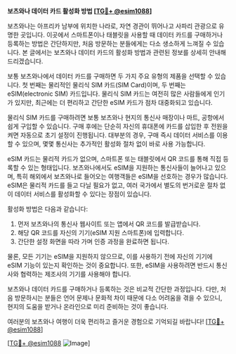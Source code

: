 **보츠와나 데이터 카드 활성화 방법 [[TG💪+ @esim1088](https://t.me/s/esim1088)]**

보츠와나는 아프리카 남부에 위치한 나라로, 자연 경관이 뛰어나고 사파리 관광으로 유명한 곳입니다. 이곳에서 스마트폰이나 태블릿을 사용할 때 데이터 카드를 구매하거나 등록하는 방법은 간단하지만, 처음 방문하는 분들에게는 다소 생소하게 느껴질 수 있습니다. 본 글에서는 보츠와나 데이터 카드의 활성화 방법과 관련된 정보를 상세히 안내해드리겠습니다.

보통 보츠와나에서 데이터 카드를 구매하면 두 가지 주요 유형의 제품을 선택할 수 있습니다. 첫 번째는 물리적인 물리식 SIM 카드(SIM Card)이며, 두 번째는 eSIM(electronic SIM) 카드입니다. 물리식 SIM 카드는 여전히 많은 사람들에게 인기가 있지만, 최근에는 더 편리하고 간단한 eSIM 카드가 점차 대중화되고 있습니다.

물리식 SIM 카드를 구매하려면 보통 보츠와나 현지의 통신사 매장이나 마트, 공항에서 쉽게 구입할 수 있습니다. 구매 후에는 단순히 자신의 휴대폰에 카드를 삽입한 후 전원을 켜면 자동으로 초기 설정이 진행됩니다. 대부분의 경우, 구매 즉시 데이터 서비스를 이용할 수 있으며, 몇몇 통신사는 추가적인 활성화 절차 없이 바로 사용 가능합니다.

eSIM 카드는 물리적 카드가 없으며, 스마트폰 또는 태블릿에서 QR 코드를 통해 직접 등록할 수 있는 형태입니다. 보츠와나에서도 eSIM을 지원하는 통신사들이 늘어나고 있으며, 특히 해외에서 보츠와나로 들어오는 여행객들은 eSIM을 선호하는 경우가 많습니다. eSIM은 물리적 카드를 들고 다닐 필요가 없고, 여러 국가에서 별도의 번거로운 절차 없이 데이터 서비스를 활성화할 수 있다는 장점이 있습니다.

활성화 방법은 다음과 같습니다:
1. 먼저 보츠와나의 통신사 웹사이트 또는 앱에서 QR 코드를 발급받습니다.
2. 해당 QR 코드를 자신의 기기(eSIM 지원 스마트폰)에 입력합니다.
3. 간단한 설정 화면을 따라 가며 인증 과정을 완료하면 됩니다.

물론, 모든 기기는 eSIM을 지원하지 않으므로, 이를 사용하기 전에 자신의 기기에 eSIM 기능이 있는지 확인하는 것이 중요합니다. 또한, eSIM을 사용하려면 반드시 통신사와 협력하는 제조사의 기기를 사용해야 합니다.

보츠와나 데이터 카드를 구매하거나 등록하는 것은 비교적 간단한 과정입니다. 다만, 처음 방문하시는 분들은 언어 문제나 문화적 차이 때문에 다소 어려움을 겪을 수 있으니, 현지의 도움을 받거나 온라인으로 미리 준비하는 것이 좋습니다.

여러분의 보츠와나 여행이 더욱 편리하고 즐거운 경험으로 기억되길 바랍니다! [[TG💪+ @esim1088](https://t.me/s/esim1088)]

[[TG💪+ @esim1088](https://t.me/s/esim1088) ![Image](https://i.postimg.cc/Y0z9fWf4/image.png)]